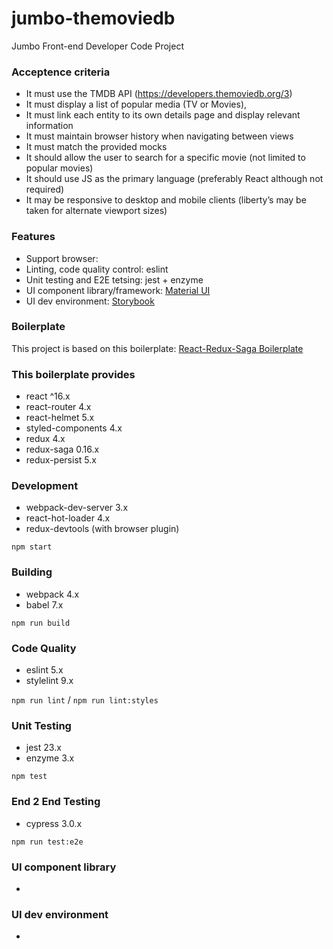 # jumbo-themoviedb

Jumbo Front-end Developer Code Project

### Acceptence criteria

- It must use the TMDB API (https://developers.themoviedb.org/3)
- It must display a list of popular media (TV or Movies),
- It must link each entity to its own details page and display relevant information
- It must maintain browser history when navigating between views
- It must match the provided mocks
- It should allow the user to search for a specific movie (not limited to popular movies)
- It should use JS as the primary language (preferably React although not required)
- It may be responsive to desktop and mobile clients (liberty’s may be taken for alternate viewport sizes)

### Features

- Support browser:
- Linting, code quality control: eslint
- Unit testing and E2E tetsing: jest + enzyme
- UI component library/framework: [Material UI](https://material-ui.com/)
- UI dev environment: [Storybook](https://storybook.js.org/)

### Boilerplate

This project is based on this boilerplate:
[React-Redux-Saga Boilerplate](https://redux-saga.react-boilerplate.com/)

### This boilerplate provides

- react ^16.x
- react-router 4.x
- react-helmet 5.x
- styled-components 4.x
- redux 4.x
- redux-saga 0.16.x
- redux-persist 5.x

### Development

- webpack-dev-server 3.x
- react-hot-loader 4.x
- redux-devtools (with browser plugin)

`npm start`

### Building

- webpack 4.x
- babel 7.x

`npm run build`

### Code Quality

- eslint 5.x
- stylelint 9.x

`npm run lint` / `npm run lint:styles`

### Unit Testing

- jest 23.x
- enzyme 3.x

`npm test`

### End 2 End Testing

- cypress 3.0.x

`npm run test:e2e`

### UI component library

-

### UI dev environment

-
